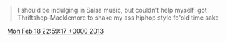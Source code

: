 > I should be indulging in Salsa music, but couldn't help myself: got Thriftshop\-Macklemore to shake my ass hiphop style fo'old time sake

<img src="../../media/tweet.ico" width="12" /> [Mon Feb 18 22:59:17 +0000 2013](https://twitter.com/DromerDenker/status/303639854753910784)